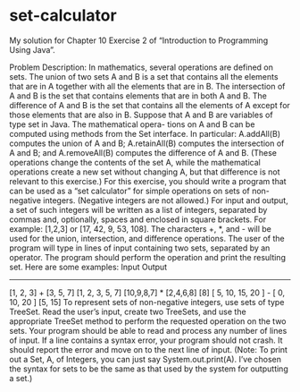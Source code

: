 # set-calculator

My solution for Chapter 10 Exercise 2 of “Introduction to Programming Using Java”.

Problem Description:
In mathematics, several operations are defined on sets. The union of two sets A and B is
a set that contains all the elements that are in A together with all the elements that are
in B. The intersection of A and B is the set that contains elements that are in both A
and B. The difference of A and B is the set that contains all the elements of A except
for those elements that are also in B.
Suppose that A and B are variables of type set in Java. The mathematical opera-
tions on A and B can be computed using methods from the Set interface. In particular:
A.addAll(B) computes the union of A and B; A.retainAll(B) computes the intersection
of A and B; and A.removeAll(B) computes the difference of A and B. (These operations
change the contents of the set A, while the mathematical operations create a new set
without changing A, but that difference is not relevant to this exercise.)
For this exercise, you should write a program that can be used as a “set calculator” for
simple operations on sets of non-negative integers. (Negative integers are not allowed.) For
input and output, a set of such integers will be written as a list of integers, separated by
commas and, optionally, spaces and enclosed in square brackets. For example: [1,2,3] or
[17, 42, 9, 53, 108]. The characters +, *, and - will be used for the union, intersection,
and difference operations. The user of the program will type in lines of input containing
two sets, separated by an operator. The program should perform the operation and print
the resulting set. Here are some examples:
          Input                                Output
-------------------------               -------------------
[1, 2, 3] + [3, 5, 7]                   [1, 2, 3, 5, 7]
[10,9,8,7] * [2,4,6,8]                  [8]
[ 5, 10, 15, 20 ] - [ 0, 10, 20 ]       [5, 15]
To represent sets of non-negative integers, use sets of type TreeSet<Integer>. Read the
user’s input, create two TreeSets, and use the appropriate TreeSet method to perform the
requested operation on the two sets. Your program should be able to read and process
any number of lines of input. If a line contains a syntax error, your program should not
crash. It should report the error and move on to the next line of input. (Note: To print
out a Set, A, of Integers, you can just say System.out.print(A). I’ve chosen the syntax
for sets to be the same as that used by the system for outputting a set.)
